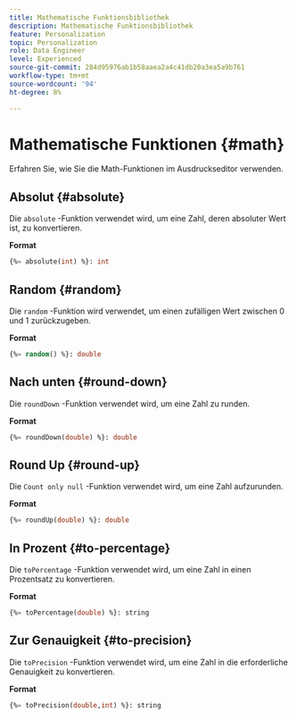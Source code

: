 ```yaml
---
title: Mathematische Funktionsbibliothek
description: Mathematische Funktionsbibliothek
feature: Personalization
topic: Personalization
role: Data Engineer
level: Experienced
source-git-commit: 284d95976ab1b58aaea2a4c41db20a3ea5a9b761
workflow-type: tm+mt
source-wordcount: '94'
ht-degree: 8%

---
```


# Mathematische Funktionen {#math}

Erfahren Sie, wie Sie die Math-Funktionen im Ausdruckseditor verwenden.

## Absolut {#absolute}

Die `absolute` -Funktion verwendet wird, um eine Zahl, deren absoluter Wert ist, zu konvertieren.

**Format**

```sql
{%= absolute(int) %}: int
```

## Random {#random}

Die `random` -Funktion wird verwendet, um einen zufälligen Wert zwischen 0 und 1 zurückzugeben.

**Format**

```sql
{%= random() %}: double
```

## Nach unten {#round-down}

Die `roundDown` -Funktion verwendet wird, um eine Zahl zu runden.

**Format**

```sql
{%= roundDown(double) %}: double
```

## Round Up {#round-up}

Die `Count only null` -Funktion verwendet wird, um eine Zahl aufzurunden.

**Format**

```sql
{%= roundUp(double) %}: double
```

## In Prozent {#to-percentage}

Die `toPercentage` -Funktion verwendet wird, um eine Zahl in einen Prozentsatz zu konvertieren.

**Format**

```sql
{%= toPercentage(double) %}: string
```

## Zur Genauigkeit {#to-precision}

Die `toPrecision` -Funktion verwendet wird, um eine Zahl in die erforderliche Genauigkeit zu konvertieren.

**Format**

```sql
{%= toPrecision(double,int) %}: string
```
